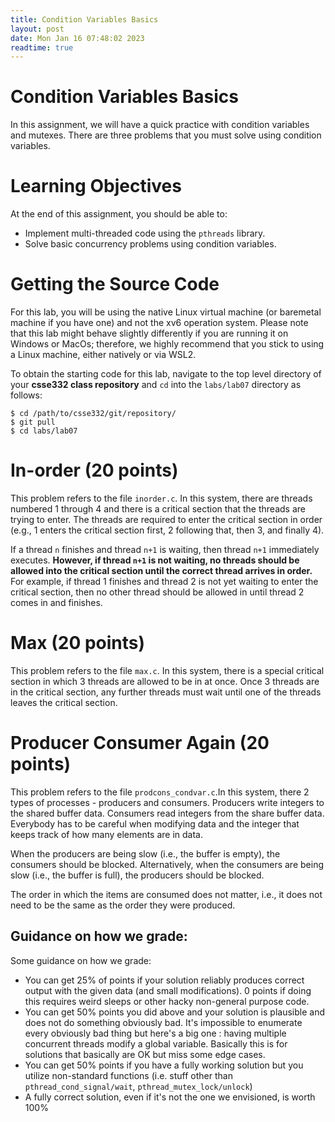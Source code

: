 ```yaml
---
title: Condition Variables Basics
layout: post
date: Mon Jan 16 07:48:02 2023
readtime: true
---
```


# Condition Variables Basics

In this assignment, we will have a quick practice with condition variables and
mutexes. There are three problems that you must solve using condition variables. 

# Learning Objectives

At the end of this assignment, you should be able to:

- Implement multi-threaded code using the `pthreads` library.
- Solve basic concurrency problems using condition variables.

# Getting the Source Code

For this lab, you will be using the native Linux virtual machine (or baremetal
machine if you have one) and not the xv6 operation system. Please note that this
lab might behave slightly differently if you are running it on Windows or
MacOs; therefore, we highly recommend that you stick to using a Linux machine,
either natively or via WSL2.

To obtain the starting code for this lab, navigate to the top level directory of
your __csse332 class repository__ and `cd` into the `labs/lab07` directory as
follows:
```shell
$ cd /path/to/csse332/git/repository/
$ git pull
$ cd labs/lab07
```

# In-order (20 points)

This problem refers to the file `inorder.c`. In this system, there are threads
numbered 1 through 4 and there is a critical section that the threads are trying
to enter. The threads are required to enter the critical section in order (e.g.,
1 enters the critical section first, 2 following that, then 3, and finally 4).

If a thread `n` finishes and thread `n+1` is waiting, then thread `n+1`
immediately executes. __However, if thread `n+1` is not waiting, no threads
should be allowed into the critical section until the correct thread arrives in
order.__ For example, if thread 1 finishes and thread 2 is not yet waiting to
enter the critical section, then no other thread should be allowed in until
thread 2 comes in and finishes. 

# Max (20 points)

This problem refers to the file `max.c`. In this system, there is a special
critical section in which 3 threads are allowed to be in at once. Once 3 threads
are in the critical section, any further threads must wait until one of the
threads leaves the critical section. 


# Producer Consumer Again (20 points)

This problem refers to the file `prodcons_condvar.c`.In this system, there 2
types of processes - producers and consumers. Producers write integers to the
shared buffer data. Consumers read integers from the share buffer data.
Everybody has to be careful when modifying data and the integer that keeps track
of how many elements are in data. 

When the producers are being slow (i.e., the buffer is empty), the consumers
should be blocked. Alternatively, when the consumers are being slow (i.e., the
buffer is full), the producers should be blocked.

The order in which the items are consumed does not matter, i.e., it does not
need to be the same as the order they were produced. 


## Guidance on how we grade:
Some guidance on how we grade:

* You can get 25% of points if your solution reliably produces correct output
  with the given data (and small modifications). 0 points if doing this requires
  weird sleeps or other hacky non-general purpose code.
* You can get 50% points you did above and your solution is plausible and does
  not do something obviously bad. It's impossible to enumerate every obviously bad
  thing but here's a big one : having multiple concurrent threads modify a global
  variable. Basically this is for solutions that basically are OK but miss some
  edge cases.
* You can get 50% points if you have a fully working solution but you utilize
  non-standard functions (i.e. stuff other than `pthread_cond_signal/wait`,
  `pthread_mutex_lock/unlock`)
* A fully correct solution, even if it's not the one we envisioned, is worth
  100%
